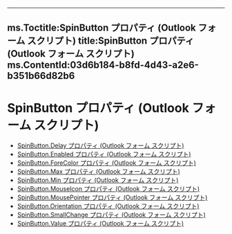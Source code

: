 

---
ms.Toctitle:SpinButton プロパティ (Outlook フォーム スクリプト)
title:SpinButton プロパティ (Outlook フォーム スクリプト)
ms.ContentId:03d6b184-b8fd-4d43-a2e6-b351b66d82b6
---
# SpinButton プロパティ (Outlook フォーム スクリプト)


- [SpinButton.Delay プロパティ (Outlook フォーム スクリプト)](84a38d62-6db1-8a1b-ac91-40e199ca5d3f.md)
- [SpinButton.Enabled プロパティ (Outlook フォーム スクリプト)](d9460bfc-aec4-10b6-fac0-ea9a5977d56c.md)
- [SpinButton.ForeColor プロパティ (Outlook フォーム スクリプト)](ab44a7ae-c276-f3fe-dbf5-bc422e9f131a.md)
- [SpinButton.Max プロパティ (Outlook フォーム スクリプト)](f8f77453-cc53-68c2-6574-bb2c665e1b76.md)
- [SpinButton.Min プロパティ (Outlook フォーム スクリプト)](bc44e375-0eab-bc9d-b8c6-618c62b5fd2f.md)
- [SpinButton.MouseIcon プロパティ (Outlook フォーム スクリプト)](1980cc3e-b38f-5902-7e8d-4e6450626c94.md)
- [SpinButton.MousePointer プロパティ (Outlook フォーム スクリプト)](09bc0dbf-6925-8c43-6f21-280e7008ae54.md)
- [SpinButton.Orientation プロパティ (Outlook フォーム スクリプト)](923f3fe6-0740-9e42-ad63-ca29d04aad70.md)
- [SpinButton.SmallChange プロパティ (Outlook フォーム スクリプト)](77e920e5-87ad-cad0-0c14-ac63cf5aa118.md)
- [SpinButton.Value プロパティ (Outlook フォーム スクリプト)](f0369b53-9e9c-003b-4345-2da9e469a338.md)



